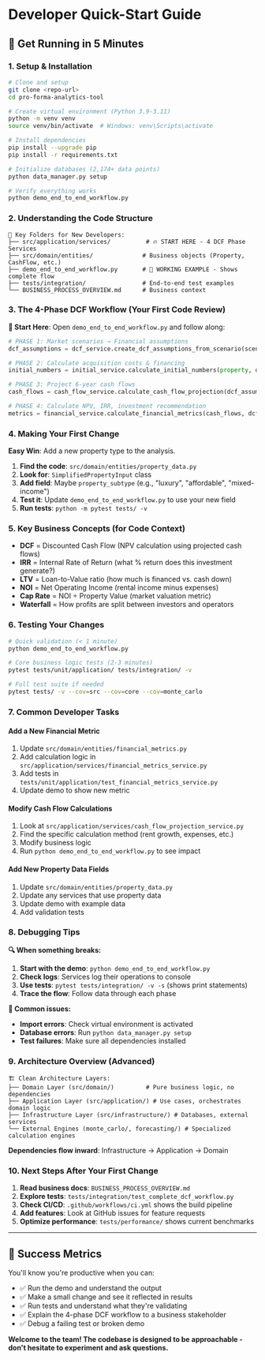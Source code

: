 # Developer Quick-Start Guide

## 🚀 Get Running in 5 Minutes

### 1. Setup & Installation
```bash
# Clone and setup
git clone <repo-url>
cd pro-forma-analytics-tool

# Create virtual environment (Python 3.9-3.11)  
python -m venv venv
source venv/bin/activate  # Windows: venv\Scripts\activate

# Install dependencies
pip install --upgrade pip
pip install -r requirements.txt

# Initialize databases (2,174+ data points)
python data_manager.py setup

# Verify everything works
python demo_end_to_end_workflow.py
```

### 2. Understanding the Code Structure

```
📁 Key Folders for New Developers:
├── src/application/services/          # 🔥 START HERE - 4 DCF Phase Services
├── src/domain/entities/              # Business objects (Property, CashFlow, etc.)  
├── demo_end_to_end_workflow.py       # 👀 WORKING EXAMPLE - Shows complete flow
├── tests/integration/                # End-to-end test examples
└── BUSINESS_PROCESS_OVERVIEW.md      # Business context
```

### 3. The 4-Phase DCF Workflow (Your First Code Review)

**🎯 Start Here**: Open `demo_end_to_end_workflow.py` and follow along:

```python
# PHASE 1: Market scenarios → Financial assumptions
dcf_assumptions = dcf_service.create_dcf_assumptions_from_scenario(scenario, property)

# PHASE 2: Calculate acquisition costs & financing  
initial_numbers = initial_service.calculate_initial_numbers(property, dcf_assumptions)

# PHASE 3: Project 6-year cash flows
cash_flows = cash_flow_service.calculate_cash_flow_projection(dcf_assumptions, initial_numbers)

# PHASE 4: Calculate NPV, IRR, investment recommendation
metrics = financial_service.calculate_financial_metrics(cash_flows, dcf_assumptions, initial_numbers)
```

### 4. Making Your First Change

**Easy Win**: Add a new property type to the analysis.

1. **Find the code**: `src/domain/entities/property_data.py`  
2. **Look for**: `SimplifiedPropertyInput` class
3. **Add field**: Maybe `property_subtype` (e.g., "luxury", "affordable", "mixed-income")
4. **Test it**: Update `demo_end_to_end_workflow.py` to use your new field
5. **Run tests**: `python -m pytest tests/ -v`

### 5. Key Business Concepts (for Code Context)

- **DCF** = Discounted Cash Flow (NPV calculation using projected cash flows)
- **IRR** = Internal Rate of Return (what % return does this investment generate?)  
- **LTV** = Loan-to-Value ratio (how much is financed vs. cash down)
- **NOI** = Net Operating Income (rental income minus expenses)
- **Cap Rate** = NOI ÷ Property Value (market valuation metric)
- **Waterfall** = How profits are split between investors and operators

### 6. Testing Your Changes

```bash
# Quick validation (< 1 minute)
python demo_end_to_end_workflow.py

# Core business logic tests (2-3 minutes)  
pytest tests/unit/application/ tests/integration/ -v

# Full test suite if needed
pytest tests/ -v --cov=src --cov=core --cov=monte_carlo
```

### 7. Common Developer Tasks

#### **Add a New Financial Metric**
1. Update `src/domain/entities/financial_metrics.py`
2. Add calculation logic in `src/application/services/financial_metrics_service.py` 
3. Add tests in `tests/unit/application/test_financial_metrics_service.py`
4. Update demo to show new metric

#### **Modify Cash Flow Calculations**
1. Look at `src/application/services/cash_flow_projection_service.py`
2. Find the specific calculation method (rent growth, expenses, etc.)
3. Modify business logic 
4. Run `python demo_end_to_end_workflow.py` to see impact

#### **Add New Property Data Fields**
1. Update `src/domain/entities/property_data.py`
2. Update any services that use property data
3. Update demo with example data
4. Add validation tests

### 8. Debugging Tips

**🔍 When something breaks:**

1. **Start with the demo**: `python demo_end_to_end_workflow.py`
2. **Check logs**: Services log their operations to console
3. **Use tests**: `pytest tests/integration/ -v -s` (shows print statements)
4. **Trace the flow**: Follow data through each phase

**🐛 Common issues:**
- **Import errors**: Check virtual environment is activated
- **Database errors**: Run `python data_manager.py setup` 
- **Test failures**: Make sure all dependencies installed

### 9. Architecture Overview (Advanced)

```
🏗️ Clean Architecture Layers:
├── Domain Layer (src/domain/)         # Pure business logic, no dependencies
├── Application Layer (src/application/) # Use cases, orchestrates domain logic  
├── Infrastructure Layer (src/infrastructure/) # Databases, external services
└── External Engines (monte_carlo/, forecasting/) # Specialized calculation engines
```

**Dependencies flow inward**: Infrastructure → Application → Domain

### 10. Next Steps After Your First Change

1. **Read business docs**: `BUSINESS_PROCESS_OVERVIEW.md`
2. **Explore tests**: `tests/integration/test_complete_dcf_workflow.py` 
3. **Check CI/CD**: `.github/workflows/ci.yml` shows the build pipeline
4. **Add features**: Look at GitHub issues for feature requests
5. **Optimize performance**: `tests/performance/` shows current benchmarks

---

## 🎯 Success Metrics

You'll know you're productive when you can:
- ✅ Run the demo and understand the output  
- ✅ Make a small change and see it reflected in results
- ✅ Run tests and understand what they're validating
- ✅ Explain the 4-phase DCF workflow to a business stakeholder
- ✅ Debug a failing test or broken demo

**Welcome to the team! The codebase is designed to be approachable - don't hesitate to experiment and ask questions.**